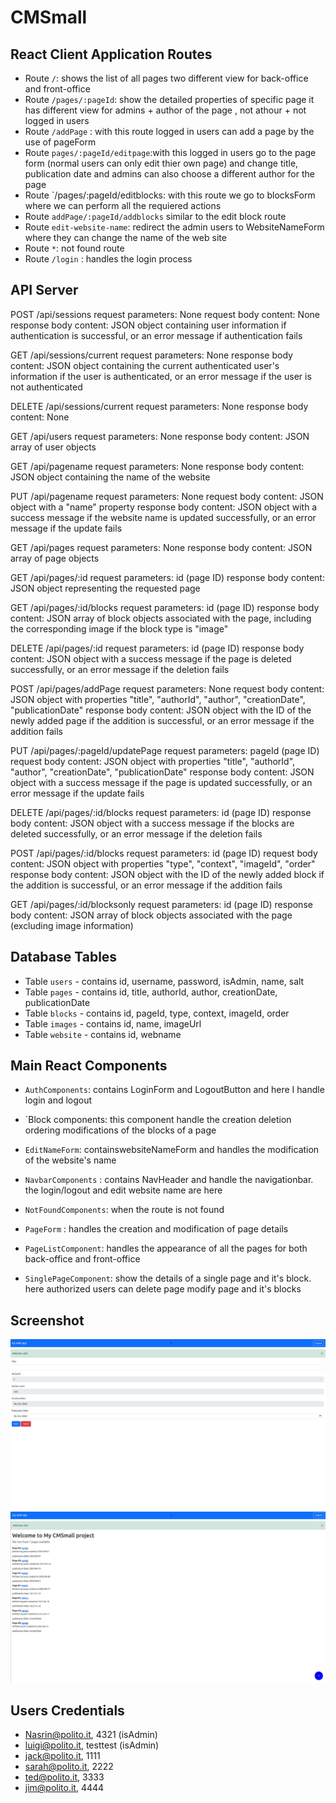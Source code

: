 
# CMSmall


## React Client Application Routes

- Route `/`: shows the list of all pages two different view for back-office and front-office
- Route `/pages/:pageId`: show the detailed properties of specific page it has different view for admins + author of the page , not athour + not logged in users
- Route `/addPage` : with this route logged in users can add a page by the use of pageForm
- Route `pages/:pageId/editpage`:with this logged in users go to the page form (normal users can only edit thier own page) and change title, publication date and admins can also choose a different author for the page
- Route `/pages/:pageId/editblocks: with this route we go to blocksForm where we can perform all the requiered actions
- Route `addPage/:pageId/addblocks` similar to the edit block route
- Route `edit-website-name`: redirect the admin users to WebsiteNameForm where they can change the name of the web site
- Route `*`: not found route
- Route `/login` : handles the login process

## API Server

POST /api/sessions
request parameters: None
request body content: None
response body content: JSON object containing user information if authentication is successful, or an error message if authentication fails

GET /api/sessions/current
request parameters: None
response body content: JSON object containing the current authenticated user's information if the user is authenticated, or an error message if the user is not authenticated

DELETE /api/sessions/current
request parameters: None
response body content: None

GET /api/users
request parameters: None
response body content: JSON array of user objects

GET /api/pagename
request parameters: None
response body content: JSON object containing the name of the website

PUT /api/pagename
request parameters: None
request body content: JSON object with a "name" property
response body content: JSON object with a success message if the website name is updated successfully, or an error message if the update fails

GET /api/pages
request parameters: None
response body content: JSON array of page objects

GET /api/pages/:id
request parameters: id (page ID)
response body content: JSON object representing the requested page

GET /api/pages/:id/blocks
request parameters: id (page ID)
response body content: JSON array of block objects associated with the page, including the corresponding image if the block type is "image"

DELETE /api/pages/:id
request parameters: id (page ID)
response body content: JSON object with a success message if the page is deleted successfully, or an error message if the deletion fails

POST /api/pages/addPage
request parameters: None
request body content: JSON object with properties "title", "authorId", "author", "creationDate", "publicationDate"
response body content: JSON object with the ID of the newly added page if the addition is successful, or an error message if the addition fails

PUT /api/pages/:pageId/updatePage
request parameters: pageId (page ID)
request body content: JSON object with properties "title", "authorId", "author", "creationDate", "publicationDate"
response body content: JSON object with a success message if the page is updated successfully, or an error message if the update fails

DELETE /api/pages/:id/blocks
request parameters: id (page ID)
response body content: JSON object with a success message if the blocks are deleted successfully, or an error message if the deletion fails

POST /api/pages/:id/blocks
request parameters: id (page ID)
request body content: JSON object with properties "type", "context", "imageId", "order"
response body content: JSON object with the ID of the newly added block if the addition is successful, or an error message if the addition fails

GET /api/pages/:id/blocksonly
request parameters: id (page ID)
response body content: JSON array of block objects associated with the page (excluding image information)

## Database Tables

- Table `users` - contains id, username, password, isAdmin, name, salt
- Table `pages` - contains id, title, authorId, author, creationDate, publicationDate
- Table `blocks` - contains id, pageId, type, context, imageId, order
- Table `images` - contains id, name, imageUrl
- Table `website` - contains id, webname

## Main React Components

- `AuthComponents`: contains LoginForm and LogoutButton and here I handle login and logout
  
- `Block components: this component handle the creation deletion ordering modifications of the blocks of a page
  
- `EditNameForm`: containswebsiteNameForm and handles the modification of the website's name
  
- `NavbarComponents` : contains NavHeader and handle the navigationbar. the login/logout and edit website name are here
  
- `NotFoundComponents`: when the route is not found
  
- `PageForm` : handles the creation and modification of page details
  
- `PageListComponent`: handles the appearance of all the pages for both back-office and front-office
  
- `SinglePageComponent`: show the details of a single page and it's block. here authorized users can delete page modify page and it's blocks



## Screenshot

![Screenshot](./createPage.jpg)
![Screenshot2](./pagesList.jpg)
## Users Credentials

- Nasrin@polito.it, 4321 (isAdmin)
- luigi@polito.it, testtest (isAdmin)
- jack@polito.it, 1111 
- sarah@polito.it, 2222
- ted@polito.it, 3333
- jim@polito.it, 4444
